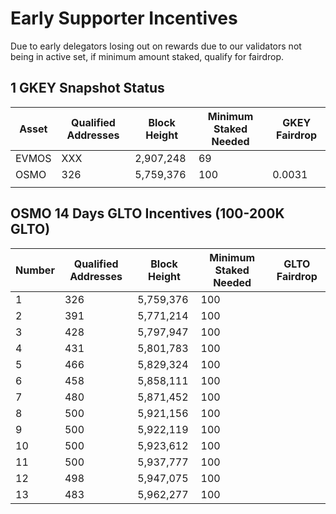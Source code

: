 # Early Supporter Incentives

Due to early delegators losing out on rewards due to our validators not being in active set, if minimum amount staked, qualify for fairdrop. 



## 1 GKEY Snapshot Status
| Asset | Qualified Addresses | Block Height | Minimum Staked Needed | GKEY Fairdrop |
|-------|---------------------|--------------|-----------------------|---------------|
| EVMOS | XXX                 | 2,907,248    | 69                    |               |
| OSMO  | 326                 | 5,759,376    | 100                   | 0.0031        |
|       |                     |              |                       |               |


## OSMO 14 Days GLTO Incentives (100-200K GLTO)
| Number    | Qualified Addresses | Block Height | Minimum Staked Needed | GLTO Fairdrop |
|---------|---------------------|--------------|-----------------------|---------------|
| 1       | 326                 | 5,759,376    | 100                   |               |
| 2       | 391                 | 5,771,214    | 100                   |               |
| 3       | 428                 | 5,797,947    | 100                   |               |
| 4       | 431                 | 5,801,783    | 100                   |               |
| 5       | 466                 | 5,829,324    | 100                   |               |
| 6       | 458                 | 5,858,111    | 100                   |               |
| 7       | 480                 | 5,871,452    | 100                   |               |
| 8       | 500                 | 5,921,156    | 100                   |               |
| 9       | 500                 | 5,922,119    | 100                   |               |
| 10      | 500                 | 5,923,612    | 100                   |               |
| 11      | 500                 | 5,937,777    | 100                   |               |
| 12      | 498                 | 5,947,075    | 100                   |               |
| 13      | 483                 | 5,962,277    | 100                   |               |
